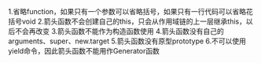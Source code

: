 1.省略function，如果只有一个参数可以省略括号，如果只有一行代码可以省略花括号void
2.箭头函数不会创建自己的this，只会从作用域链的上一层继承this，以后不会再改变
3.箭头函数不能作为构造函数使用
4.箭头函数没有自己的arguments、super、new.target
5.箭头函数没有原型prototype
6.不可以使用yield命令，因此箭头函数不能用作Generator函数
